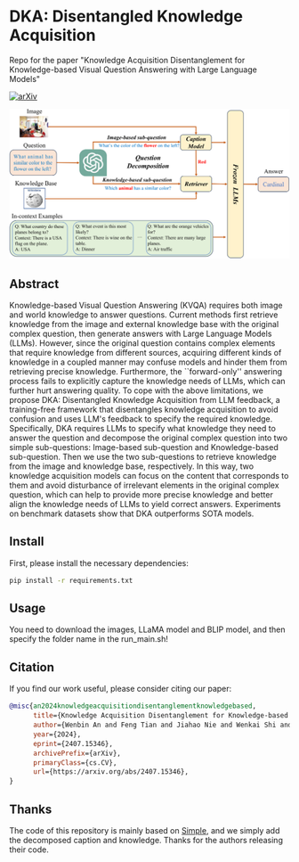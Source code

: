 # DKA: Disentangled Knowledge Acquisition
Repo for the paper "Knowledge Acquisition Disentanglement for Knowledge-based Visual Question Answering with Large Language Models"

[![arXiv](https://img.shields.io/badge/arXiv-2305.14053-red)](https://arxiv.org/abs/2407.15346)

![method.png](./figure/model.png)

## Abstract
Knowledge-based Visual Question Answering (KVQA) requires both image and world knowledge to answer questions. 
Current methods first retrieve knowledge from the image and external knowledge base with the original complex question, then generate answers with Large Language Models (LLMs). However, since the original question contains complex elements that require knowledge from different sources, acquiring different kinds of knowledge in a coupled manner may confuse models and hinder them from retrieving precise knowledge. Furthermore, the ``forward-only'' answering process fails to explicitly capture the knowledge needs of LLMs, which can further hurt answering quality.
To cope with the above limitations, we propose DKA: Disentangled Knowledge Acquisition from LLM feedback, a training-free framework that disentangles knowledge acquisition to avoid confusion and uses LLM's feedback to specify the required knowledge.
Specifically, DKA requires LLMs to specify what knowledge they need to answer the question and decompose the original complex question into two simple sub-questions: Image-based sub-question and Knowledge-based sub-question. Then we use the two sub-questions to retrieve knowledge from the image and knowledge base, respectively. In this way, two knowledge acquisition models can focus on the content that corresponds to them and avoid disturbance of irrelevant elements in the original complex question, which can help to provide more precise knowledge and better align the knowledge needs of LLMs to yield correct answers. Experiments on benchmark datasets show that DKA outperforms SOTA models.

## Install
First, please install the necessary dependencies:
```bash
pip install -r requirements.txt
```
## Usage
You need to download the images, LLaMA model and BLIP model, and then specify the folder name in the run_main.sh!


## Citation

If you find our work useful, please consider citing our paper:

```bibtex
@misc{an2024knowledgeacquisitiondisentanglementknowledgebased,
      title={Knowledge Acquisition Disentanglement for Knowledge-based Visual Question Answering with Large Language Models}, 
      author={Wenbin An and Feng Tian and Jiahao Nie and Wenkai Shi and Haonan Lin and Yan Chen and QianYing Wang and Yaqiang Wu and Guang Dai and Ping Chen},
      year={2024},
      eprint={2407.15346},
      archivePrefix={arXiv},
      primaryClass={cs.CV},
      url={https://arxiv.org/abs/2407.15346}, 
}
```

## Thanks
The code of this repository is mainly based on [Simple](https://github.com/alexandrosXe/A-Simple-Baseline-For-Knowledge-Based-VQA), and we simply add the decomposed caption and knowledge. Thanks for the authors releasing their code.
